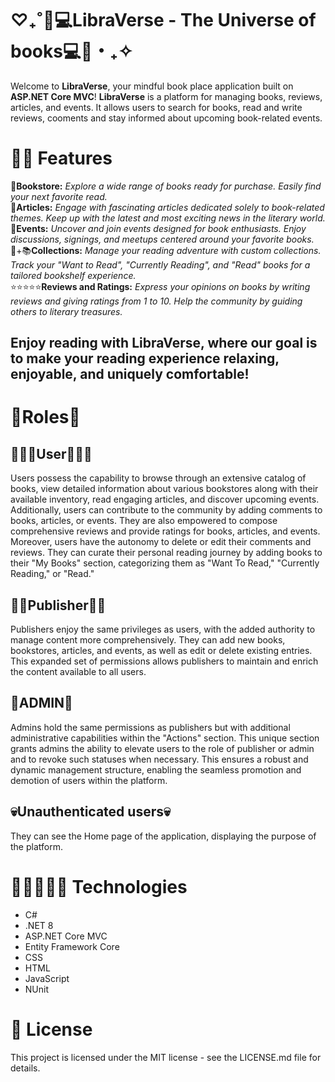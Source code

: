 # ♡₊˚🦢💻LibraVerse - The Universe of books💻🦢・₊✧
Welcome to **LibraVerse**, your mindful book place application built on **ASP.NET Core MVC**! **LibraVerse** is a platform for managing books, reviews, articles, and events. It allows users to search for books, read and write reviews, cooments and stay informed about upcoming book-related events.

# 🤩📖 Features
🏬**Bookstore:** *Explore a wide range of books ready for purchase. Easily find your next favorite read.* <br>
📜**Articles:** *Engage with fascinating articles dedicated solely to book-related themes. Keep up with the latest and most exciting news in the literary world.* <br>
📣**Events:** *Uncover and join events designed for book enthusiasts. Enjoy discussions, signings, and meetups centered around your favorite books.* <br>
🧋+📚**Collections:** *Manage your reading adventure with custom collections. Track your "Want to Read", "Currently Reading", and "Read" books for a tailored bookshelf experience.* <br>
⭐⭐⭐⭐⭐**Reviews and Ratings:** *Express your opinions on books by writing reviews and giving ratings from 1 to 10. Help the community by guiding others to literary treasures.* <br>

## Enjoy reading with LibraVerse, where our goal is to make your reading experience relaxing, enjoyable, and uniquely comfortable!

# 👑Roles👑
## 👨🏻‍💻User👨🏻‍💻
Users possess the capability to browse through an extensive catalog of books, view detailed information about various bookstores along with their available inventory, read engaging articles, and discover upcoming events. Additionally, users can contribute to the community by adding comments to books, articles, or events. They are also empowered to compose comprehensive reviews and provide ratings for books, articles, and events. Moreover, users have the autonomy to delete or edit their comments and reviews. They can curate their personal reading journey by adding books to their "My Books" section, categorizing them as "Want To Read," "Currently Reading," or "Read."

## ✍🏼Publisher✍🏼
Publishers enjoy the same privileges as users, with the added authority to manage content more comprehensively. They can add new books, bookstores, articles, and events, as well as edit or delete existing entries. This expanded set of permissions allows publishers to maintain and enrich the content available to all users.

## 💸ADMIN💸
Admins hold the same permissions as publishers but with additional administrative capabilities within the "Actions" section. This unique section grants admins the ability to elevate users to the role of publisher or admin and to revoke such statuses when necessary. This ensures a robust and dynamic management structure, enabling the seamless promotion and demotion of users within the platform.

## 💀Unauthenticated users💀
They can see the Home page of the application, displaying the purpose of the platform.
# 👨🏻‍💻🦾💡 Technologies
- C#
- .NET 8
- ASP.NET Core MVC
- Entity Framework Core
- CSS
- HTML
- JavaScript
- NUnit

# 🔰 License
This project is licensed under the MIT license - see the LICENSE.md file for details.
